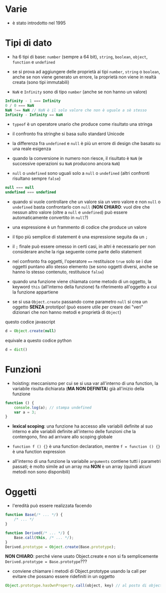 
# Varie

* è stato introdotto nel 1995

# Tipi di dato

* ha 6 tipi di base: `number` (sempre a 64 bit), `string`, `boolean`, `object`, `function` e `undefined`

* se si prova ad aggiungere delle proprietà ai tipi `number`, `string` o `boolean`, anche se non viene generato un errore, la proprietà non viene in realtà creata (sono tipi immutabili)

* `NaN` e `Infinity` sono di tipo `number` (anche se non hanno un valore)
```js
Infinity - 1 === Infinity
0 / 0 === NaN
NaN !== NaN // NaN è il solo valore che non è uguale a sè stesso
Infinity - Infinity == NaN
```

* `typeof` è un operatore unario che produce come risultato una stringa

* il confronto fra stringhe si basa sullo standard Unicode

* la differenza fra `undefined` e `null` è più un errore di design che basato su una reale esigenza

* quando la conversione in numero non riesce, il risultato è `NaN` (e successive operazioni su `NaN` producono ancora `NaN`)

* `null` o `undefined` sono uguali solo a `null` o `undefined` (altri confronti risultano sempre `false`)
```js
null === null
undefined === undefined
```

* quando si vuole controllare che un valore sia un vero valore e non `null` o `undefined` basta confrontarlo con `null` (**NON CHIARO**: vuol dire che nessun altro valore (oltre a `null` e `undefined`) può essere automaticamente convertito in `null`?)

* una espressione è un frammento di codice che produce un valore

* il tipo più semplice di statement è una espressione seguita da un `;`

* il `;` finale può essere omesso in certi casi, in altri è necessario per non considerare anche la riga seguente come parte dello statement

* nel confronto fra oggetti, l'operatore `==` restituisce `true` solo se i due oggetti puntano allo stesso elemento (se sono oggetti diversi, anche se hanno lo stesso contenuto, restituisce `false`)

* quando una funzione viene chiamata come metodo di un oggetto, la keyword `this` (all'interno della funzione) fa riferimento all'oggetto a cui la funzione appartiene

* se si usa `Object.create` passando come parametro `null` si crea un oggetto **SENZA** prototipo! (può essere utile per creare dei "veri" dizionari che non hanno metodi e proprietà di `Object`)

questo codice javascript
```js
d = Object.create(null)
```
equivale a questo codice python
```py
d = dict()
```

# Funzioni

* hoisting: meccanismo per cui se si usa var all'interno di una function, la variabile risulta dichiarata (**MA NON DEFINITA**) già all'inizio della funzione
```js
function () {
	console.log(a); // stampa undefined
	var a = 3;
}
```

* **lexical scoping**: una funzione ha accesso alle variabili definite al suo interno e alle variabili definite all'interno delle funzioni che la contengono, fino ad arrivare allo scoping globale

* `function f () {}` è una function declaration, mentre `f = function () {}` è una function expression

* all'interno di una funzione la variabile `arguments` contiene tutti i parametri passati; è molto simile ad un array ma **NON** è un array (quindi alcuni metodi non sono disponibili)

# Oggetti

* l'eredità può essere realizzata facendo
```js
function Base(/* ... */) {
	/* ... */
}

function Derived(/* ... */) {
	Base.call(this, /* ... */);
}
Derived.prototype = Object.create(Base.prototype);
```
**NON CHIARO**: perché viene usato Object.create e non si fa semplicemente `Derived.prototype = Base.prototype`???

* conviene chiamare i metodi di Object.prototype usando la call per evitare che possano essere ridefiniti in un oggetto

```js
Object.prototype.hasOwnProperty.call(object, key) // al posto di object.hasOwnProperty(key)
```
